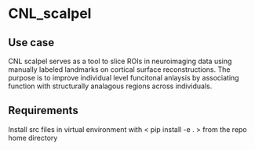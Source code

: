 # CNL_scalpel

## Use case
CNL scalpel serves as a tool to slice ROIs in neuroimaging data using manually labeled landmarks on cortical surface reconstructions. The purpose is to improve individual level funcitonal anlaysis by associating function with structurally analagous regions across individuals.

## Requirements

Install src files in virtual environment with < pip install -e . > from the repo home directory

